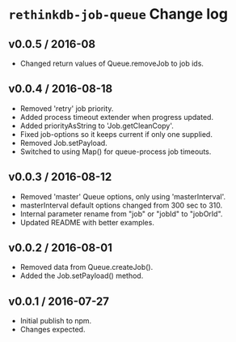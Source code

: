 # `rethinkdb-job-queue` Change log

## v0.0.5 / 2016-08

*   Changed return values of Queue.removeJob to job ids.

## v0.0.4 / 2016-08-18

*   Removed 'retry' job priority.
*   Added process timeout extender when progress updated.
*   Added priorityAsString to 'Job.getCleanCopy'.
*   Fixed job-options so it keeps current if only one supplied.
*   Removed Job.setPayload.
*   Switched to using Map() for queue-process job timeouts.

## v0.0.3 / 2016-08-12

*   Removed 'master' Queue options, only using 'masterInterval'.
*   masterInterval default options changed from 300 sec to 310.
*   Internal parameter rename from "job" or "jobId" to "jobOrId".
*   Updated README with better examples.

## v0.0.2 / 2016-08-01

*   Removed data from Queue.createJob().
*   Added the Job.setPayload() method.

## v0.0.1 / 2016-07-27

*   Initial publish to npm.
*   Changes expected.
